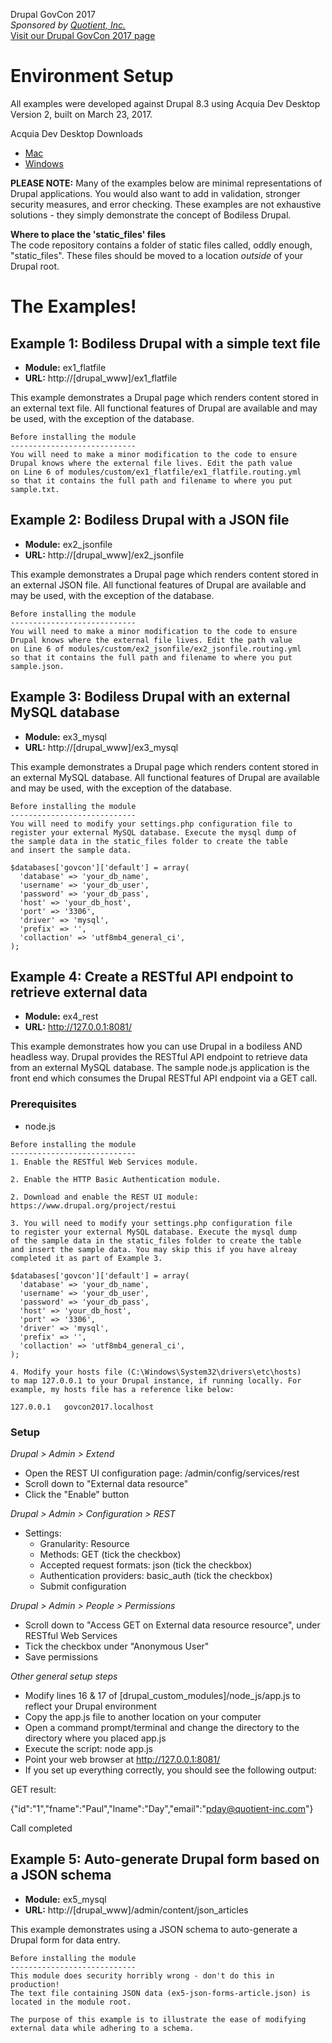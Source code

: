 Drupal GovCon 2017  
_Sponsored by [Quotient, Inc.](http://www.quotient-inc.com)_  
[Visit our Drupal GovCon 2017 page](http://www.quotient-inc.com/drupalgovcon)

# Environment Setup

All examples were developed against Drupal 8.3 using Acquia Dev Desktop Version 2, built on March 23, 2017.

Acquia Dev Desktop Downloads  
- [Mac](https://dev.acquia.com/sites/default/files/downloads/dev-desktop/AcquiaDevDesktop-2-2017-03-23.dmg)  
- [Windows](https://dev.acquia.com/sites/default/files/downloads/dev-desktop/AcquiaDevDesktop-2-2017-03-23.exe)  

**PLEASE NOTE:**  Many of the examples below are minimal representations of Drupal applications. You would also want to add in validation, stronger security measures, and error checking. These examples are not exhaustive solutions - they simply demonstrate the concept of Bodiless Drupal.

**Where to place the 'static_files' files**   
The code repository contains a folder of static files called, oddly enough, "static_files". These files should be moved to a location *outside* of your Drupal root.

# The Examples!

## Example 1: Bodiless Drupal with a simple text file

- **Module:** ex1_flatfile
- **URL:** http://[drupal_www]/ex1_flatfile

This example demonstrates a Drupal page which renders content stored in an external text file. All functional features of Drupal are available and may be used, with the exception of the database.

```
Before installing the module
----------------------------
You will need to make a minor modification to the code to ensure
Drupal knows where the external file lives. Edit the path value
on Line 6 of modules/custom/ex1_flatfile/ex1_flatfile.routing.yml
so that it contains the full path and filename to where you put
sample.txt.
```
## Example 2: Bodiless Drupal with a JSON file

- **Module:** ex2_jsonfile
- **URL:** http://[drupal_www]/ex2_jsonfile

This example demonstrates a Drupal page which renders content stored in an external JSON file. All functional features of Drupal are available and may be used, with the exception of the database.

```
Before installing the module
----------------------------
You will need to make a minor modification to the code to ensure
Drupal knows where the external file lives. Edit the path value
on Line 6 of modules/custom/ex2_jsonfile/ex2_jsonfile.routing.yml
so that it contains the full path and filename to where you put
sample.json.
```

## Example 3: Bodiless Drupal with an external MySQL database

- **Module:** ex3_mysql
- **URL:** http://[drupal_www]/ex3_mysql

This example demonstrates a Drupal page which renders content stored in an external MySQL database. All functional features of Drupal are available and may be used, with the exception of the database.

```
Before installing the module
----------------------------
You will need to modify your settings.php configuration file to
register your external MySQL database. Execute the mysql dump of
the sample data in the static_files folder to create the table
and insert the sample data.

$databases['govcon']['default'] = array(
  'database' => 'your_db_name',
  'username' => 'your_db_user',
  'password' => 'your_db_pass',
  'host' => 'your_db_host',
  'port' => '3306',
  'driver' => 'mysql',
  'prefix' => '',
  'collaction' => 'utf8mb4_general_ci',
);
```

## Example 4: Create a RESTful API endpoint to retrieve external data

- **Module:** ex4_rest
- **URL:** http://127.0.0.1:8081/

This example demonstrates how you can use Drupal in a bodiless AND headless way. Drupal provides the RESTful API endpoint to retrieve data from an external MySQL database. The sample node.js application is the front end which consumes the Drupal RESTful API endpoint via a GET call.

### Prerequisites

- node.js

```
Before installing the module
----------------------------
1. Enable the RESTful Web Services module.

2. Enable the HTTP Basic Authentication module.

2. Download and enable the REST UI module:
https://www.drupal.org/project/restui

3. You will need to modify your settings.php configuration file
to register your external MySQL database. Execute the mysql dump
of the sample data in the static_files folder to create the table
and insert the sample data. You may skip this if you have alreay
completed it as part of Example 3.

$databases['govcon']['default'] = array(
  'database' => 'your_db_name',
  'username' => 'your_db_user',
  'password' => 'your_db_pass',
  'host' => 'your_db_host',
  'port' => '3306',
  'driver' => 'mysql',
  'prefix' => '',
  'collaction' => 'utf8mb4_general_ci',
);

4. Modify your hosts file (C:\Windows\System32\drivers\etc\hosts)
to map 127.0.0.1 to your Drupal instance, if running locally. For
example, my hosts file has a reference like below:

127.0.0.1	govcon2017.localhost
```

### Setup

*Drupal > Admin > Extend*

- Open the REST UI configuration page: /admin/config/services/rest
- Scroll down to "External data resource"
- Click the "Enable" button

*Drupal > Admin > Configuration > REST*

- Settings:
  - Granularity: Resource
  - Methods: GET (tick the checkbox)
  - Accepted request formats: json (tick the checkbox)
  - Authentication providers: basic_auth (tick the checkbox)
  - Submit configuration

*Drupal > Admin > People > Permissions*

- Scroll down to "Access GET on External data resource resource", under RESTful Web Services
- Tick the checkbox under "Anonymous User"
- Save permissions

*Other general setup steps*

- Modify lines 16 & 17 of [drupal_custom_modules]/node_js/app.js to reflect your Drupal environment
- Copy the app.js file to another location on your computer
- Open a command prompt/terminal and change the directory to the directory where you placed app.js
- Execute the script: node app.js
- Point your web browser at http://127.0.0.1:8081/
- If you set up everything correctly, you should see the following output:

GET result:

{"id":"1","fname":"Paul","lname":"Day","email":"pday@quotient-inc.com"}

Call completed

## Example 5: Auto-generate Drupal form based on a JSON schema

- **Module:** ex5_mysql
- **URL:** http://[drupal_www]/admin/content/json_articles

This example demonstrates using a JSON schema to auto-generate a Drupal form for data entry.

```
Before installing the module
----------------------------
This module does security horribly wrong - don't do this in production!
The text file containing JSON data (ex5-json-forms-article.json) is
located in the module root.

The purpose of this example is to illustrate the ease of modifying
external data while adhering to a schema.
```
